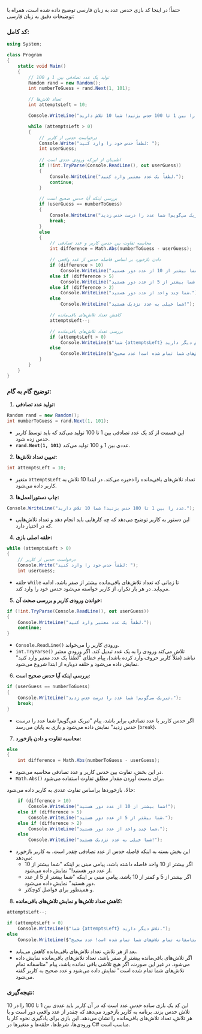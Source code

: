 حتماً! در اینجا کد بازی حدس عدد به زبان فارسی توضیح داده شده است، همراه با توضیحات دقیق به زبان فارسی:

### کد کامل:

```csharp
using System;

class Program
{
    static void Main()
    {
        // تولید یک عدد تصادفی بین 1 و 100
        Random rand = new Random();
        int numberToGuess = rand.Next(1, 101);

        // تعداد تلاش‌ها
        int attemptsLeft = 10;

        Console.WriteLine("عدد را بین 1 تا 100 حدس بزنید! شما 10 تلاش دارید.");

        while (attemptsLeft > 0)
        {
            // درخواست حدس از کاربر
            Console.Write("لطفاً حدس خود را وارد کنید: ");
            int userGuess;
            
            // اطمینان از این‌که ورودی عددی است
            if (!int.TryParse(Console.ReadLine(), out userGuess))
            {
                Console.WriteLine("لطفاً یک عدد معتبر وارد کنید.");
                continue;
            }

            // بررسی اینکه آیا حدس صحیح است
            if (userGuess == numberToGuess)
            {
                Console.WriteLine("تبریک می‌گویم! شما عدد را درست حدس زدید.");
                break;
            }
            else
            {
                // محاسبه تفاوت بین حدس کاربر و عدد تصادفی
                int difference = Math.Abs(numberToGuess - userGuess);

                // دادن بازخورد بر اساس فاصله حدس از عدد واقعی
                if (difference > 10)
                    Console.WriteLine("شما بیشتر از 10 از عدد دور هستید!");
                else if (difference > 5)
                    Console.WriteLine("شما بیشتر از 5 از عدد دور هستید.");
                else if (difference > 2)
                    Console.WriteLine("شما چند واحد از عدد دور هستید.");
                else
                    Console.WriteLine("شما خیلی به عدد نزدیک هستید!");

                // کاهش تعداد تلاش‌های باقی‌مانده
                attemptsLeft--;

                // بررسی تعداد تلاش‌های باقی‌مانده
                if (attemptsLeft > 0)
                    Console.WriteLine($"شما {attemptsLeft} تلاش دیگر دارید.");
                else
                    Console.WriteLine($"متاسفانه تمام تلاش‌های شما تمام شده است! عدد صحیح {numberToGuess} بود.");
            }
        }
    }
}
```

### توضیح گام به گام:

1. **تولید عدد تصادفی:**

```csharp
Random rand = new Random();
int numberToGuess = rand.Next(1, 101);
```

- این قسمت از کد یک عدد تصادفی بین 1 تا 100 تولید می‌کند که باید توسط کاربر حدس زده شود.
- **`rand.Next(1, 101)`** عددی بین 1 و 100 تولید می‌کند.

2. **تعیین تعداد تلاش‌ها:**

```csharp
int attemptsLeft = 10;
```

- متغیر `attemptsLeft` تعداد تلاش‌های باقی‌مانده را ذخیره می‌کند. در ابتدا 10 تلاش به کاربر داده می‌شود.

3. **چاپ دستورالعمل‌ها:**

```csharp
Console.WriteLine("عدد را بین 1 تا 100 حدس بزنید! شما 10 تلاش دارید.");
```

- این دستور به کاربر توضیح می‌دهد که چه کارهایی باید انجام دهد و تعداد تلاش‌هایی که در اختیار دارد.

4. **حلقه اصلی بازی:**

```csharp
while (attemptsLeft > 0)
{
    // درخواست حدس از کاربر
    Console.Write("لطفاً حدس خود را وارد کنید: ");
    int userGuess;
```

- حلقه `while` تا زمانی که تعداد تلاش‌های باقی‌مانده بیشتر از صفر باشد، ادامه می‌یابد. در هر بار تکرار، از کاربر خواسته می‌شود حدس خود را وارد کند.

5. **خواندن ورودی کاربر و بررسی صحت آن:**

```csharp
if (!int.TryParse(Console.ReadLine(), out userGuess))
{
    Console.WriteLine("لطفاً یک عدد معتبر وارد کنید.");
    continue;
}
```

- `Console.ReadLine()` ورودی کاربر را می‌خواند.
- `int.TryParse()` تلاش می‌کند ورودی را به یک عدد تبدیل کند. اگر ورودی معتبر نباشد (مثلاً کاربر حروف وارد کرده باشد)، پیام خطای "لطفاً یک عدد معتبر وارد کنید" نمایش داده می‌شود و حلقه دوباره از ابتدا شروع می‌شود.

6. **بررسی اینکه آیا حدس صحیح است:**

```csharp
if (userGuess == numberToGuess)
{
    Console.WriteLine("تبریک می‌گویم! شما عدد را درست حدس زدید.");
    break;
}
```

- اگر حدس کاربر با عدد تصادفی برابر باشد، پیام "تبریک می‌گویم! شما عدد را درست حدس زدید" نمایش داده می‌شود و بازی به پایان می‌رسد (`break`).

7. **محاسبه تفاوت و دادن بازخورد:**

```csharp
else
{
    int difference = Math.Abs(numberToGuess - userGuess);
```

- در این بخش، تفاوت بین حدس کاربر و عدد تصادفی محاسبه می‌شود.
- `Math.Abs()` برای بدست آوردن مقدار مطلق تفاوت استفاده می‌شود.

حالا، بازخوردها براساس تفاوت عددی به کاربر داده می‌شود:

```csharp
    if (difference > 10)
        Console.WriteLine("شما بیشتر از 10 از عدد دور هستید!");
    else if (difference > 5)
        Console.WriteLine("شما بیشتر از 5 از عدد دور هستید.");
    else if (difference > 2)
        Console.WriteLine("شما چند واحد از عدد دور هستید.");
    else
        Console.WriteLine("شما خیلی به عدد نزدیک هستید!");
```

- این بخش بسته به اینکه فاصله حدس از عدد تصادفی چقدر است، به کاربر بازخورد می‌دهد:
  - اگر بیشتر از 10 واحد فاصله داشته باشد، پیامی مبنی بر اینکه "شما بیشتر از 10 از عدد دور هستید!" نمایش داده می‌شود.
  - اگر بیشتر از 5 و کمتر از 10 باشد، پیامی مبنی بر اینکه "شما بیشتر از 5 از عدد دور هستید" نمایش داده می‌شود.
  - و همینطور برای فواصل کوچکتر.

8. **کاهش تعداد تلاش‌ها و نمایش تلاش‌های باقی‌مانده:**

```csharp
attemptsLeft--;

if (attemptsLeft > 0)
    Console.WriteLine($"شما {attemptsLeft} تلاش دیگر دارید.");
else
    Console.WriteLine($"متاسفانه تمام تلاش‌های شما تمام شده است! عدد صحیح {numberToGuess} بود.");
```

- بعد از هر تلاش، تعداد تلاش‌های باقی‌مانده کاهش می‌یابد.
- اگر تلاش‌های باقی‌مانده بیشتر از صفر باشد، تعداد تلاش‌های باقی‌مانده نمایش داده می‌شود. در غیر این صورت، اگر هیچ تلاشی باقی نمانده باشد، پیام "متاسفانه تمام تلاش‌های شما تمام شده است" نمایش داده می‌شود و عدد صحیح به کاربر گفته می‌شود.

### نتیجه‌گیری:
این کد یک بازی ساده حدس عدد است که در آن کاربر باید عددی بین 1 تا 100 را در 10 تلاش حدس بزند. برنامه به کاربر بازخورد می‌دهد که چقدر از عدد واقعی دور است و با هر تلاش، تعداد تلاش‌های باقی‌مانده را نشان می‌دهد. این بازی برای یادگیری نحوه کار با ورودی‌ها، شرط‌ها، حلقه‌ها و متغیرها در C# مناسب است.
